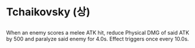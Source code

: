 # Tchaikovsky (상)

##

When an enemy scores a melee ATK hit, reduce Physical DMG of said ATK by 500 and paralyze said enemy for 4.0s. Effect triggers once every 10.0s.
